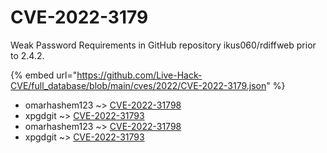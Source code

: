 # CVE-2022-3179

Weak Password Requirements in GitHub repository ikus060/rdiffweb prior to 2.4.2.

{% embed url="https://github.com/Live-Hack-CVE/full_database/blob/main/cves/2022/CVE-2022-3179.json" %}


* omarhashem123 ~> [CVE-2022-31798](https://www.alice-snow.ru/2022/database/cve-2022-3179/cve-2022-31798-omarhashem123)
* xpgdgit ~> [CVE-2022-31793](https://www.alice-snow.ru/2022/database/cve-2022-3179/cve-2022-31793-xpgdgit)
* omarhashem123 ~> [CVE-2022-31798](https://www.alice-snow.ru/2022/database/cve-2022-3179/cve-2022-31798-omarhashem123)
* xpgdgit ~> [CVE-2022-31793](https://www.alice-snow.ru/2022/database/cve-2022-3179/cve-2022-31793-xpgdgit)